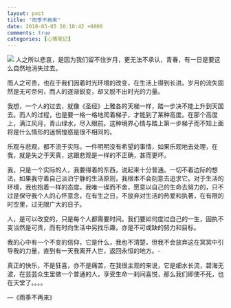```yaml
---
layout: post
title: "雨季不再来"
date: 2010-03-05 20:10:42 +0800
comments: true
categories: [心情笔记]
---
```


![](http://d.pcs.baidu.com/thumbnail/7035e986948392045e392f38a9dcc9b9?fid=101724653-250528-881813552&time=1392723708&rt=pr&sign=FDTAER-DCb740ccc5511e5e8fedcff06b081203-fDVLgea6GfJrq4xfvDwYjTHdh4o%3D&expires=8h&prisign=RK9dhfZlTqV5TuwkO5ihMQzlM241kT2YfffnCZFTaEPwOxHv/XxtwRXLxDSXMBba1Ms9seOiqT9/QffwI8K2Baw0mmLABRQNl51b/oS8+InqoadADmwcyikKawH2SpzFmVrGREiaH1zZ09BZiFo3CF7dwGcK/xIzj9971pKao/QALkDxW+JJC9zJS3FHk0o7boWsiiwPAK5reKjnULC44nO2igm8C/0s&r=120311863&size=c850_u580&quality=100)
人之所以悲哀，是因为我们留不住岁月，更无法不承认，青春，有一日是要这么自然地消失过去。
<!--more-->
而人之可贵，也在于我们因着时光环境的改变，在生活上得到长进。岁月的流失固然是无可奈何，而人的逐渐蜕变，却又脱不出时光的力量。

我想，一个人的过去，就像《圣经》上雅各的天梯一样，踏一步决不能上升到天国去。而人的过程，也是要一格一格地爬着梯子，才能到了某种高度。在那个高度上，满江风月，青山绿水，尽入眼前。这种境界心情与踏上第一步梯子而不知上面将是什么情形的迷惘惶惑是很不相同的。

乐观与悲观，都不流于实际。一件明明没有希望的事情，如果乐观地去处理，在我，就是失之于天真，这跟悲观是一样的不正确，甚而更坏。

我，只是一个实际的人，我要得着的东西，说起来十分普通。一切不着边际的想法，如果我守着自己淡泊宁静的生活原则，我根本不会刻意去追求它。对于生活的环境，我也抱着一样的态度。我唯一锲而不舍，愿意以自己的生命去努力的，只不过是保守我个人的心怀意念，在有生之日，不放弃对生活的热爱和执著，在有限的时空里，过无限广大的日子。

人，是可以改变的，只是每个人都需要时间。我们要如何度过自己的一生，固执不变当然是可贵，而有时向生活中另找乐趣，亦是不可或缺的努力和目标。

我的心中有一个不变的信仰，它是什么，我也不清楚，但我不会放弃这在冥冥中引导我的力量，直到有一天我离开人世，返回永恒的地方。-

真正的快乐，不是狂喜，亦不是痛苦，在我很主观的来说，它是细水长流，碧海无波，在芸芸众生里做一个普通的人，享受生命一刹间喜悦，那么我们即使不死，也在天堂了。。。。

—《雨季不再来》

